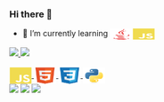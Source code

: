 ### Hi there 👋
- 🌱 I’m currently learning <img align="center" alt="Rafa-Java" height="20" width="40" src="https://raw.githubusercontent.com/devicons/devicon/master/icons/java/java-plain.svg"><img align="center" alt="Rafa-Js" height="20" width="40" src="https://raw.githubusercontent.com/devicons/devicon/master/icons/javascript/javascript-plain.svg">


<div align="center: inline_block">
  <a href="https://github.com/Panzaiwnl">
  <img height="180em" src="https://github-readme-stats.vercel.app/api?username=Panzaiwnl&show_icons=true&theme=dark&include_all_commits=true&count_private=true"/>
  <img height="180em" weight="180" src="https://github-readme-stats.vercel.app/api/top-langs/?username=Panzaiwnl&layout=compact&langs_count=7&theme=dark"/>
</div>
  
  <div style="display: inline_block"><br>
  <img align="center" alt="Rafa-Js" height="30" width="40" src="https://raw.githubusercontent.com/devicons/devicon/master/icons/javascript/javascript-plain.svg">
  <img align="center" alt="Rafa-HTML" height="30" width="40" src="https://raw.githubusercontent.com/devicons/devicon/master/icons/html5/html5-original.svg">
  <img align="center" alt="Rafa-CSS" height="30" width="40" src="https://raw.githubusercontent.com/devicons/devicon/master/icons/css3/css3-original.svg">
  <img align="center" alt="Rafa-Python" height="30" width="40" src="https://raw.githubusercontent.com/devicons/devicon/master/icons/python/python-original.svg">
 
    
</div>
  
  
  <div> 
  <a href="https://www.instagram.com/pedropanza1/" target="_blank"><img src="https://img.shields.io/badge/-Instagram-%23E4405F?style=for-the-badge&logo=instagram&logoColor=white" target="_blank"></a>
  <a href = "mailto:pedropanza4@gmail.com"><img src="https://img.shields.io/badge/-Gmail-%23333?style=for-the-badge&logo=gmail&logoColor=white" target="_blank"></a>
  <a href="https://www.linkedin.com/in/pedropanza1" target="_blank"><img src="https://img.shields.io/badge/-LinkedIn-%230077B5?style=for-the-badge&logo=linkedin&logoColor=white" target="_blank"></a> 
   
  
 
</div>
